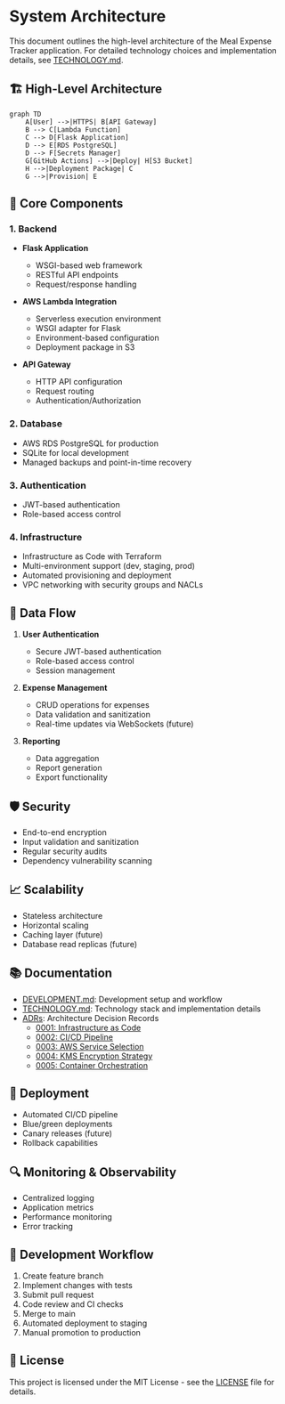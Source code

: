 # System Architecture

This document outlines the high-level architecture of the Meal Expense Tracker application. For detailed technology choices and implementation details, see [TECHNOLOGY.md](TECHNOLOGY.md).

## 🏗 High-Level Architecture

```mermaid
graph TD
    A[User] -->|HTTPS| B[API Gateway]
    B --> C[Lambda Function]
    C --> D[Flask Application]
    D --> E[RDS PostgreSQL]
    D --> F[Secrets Manager]
    G[GitHub Actions] -->|Deploy| H[S3 Bucket]
    H -->|Deployment Package| C
    G -->|Provision| E
```

## 🧩 Core Components

### 1. Backend

- **Flask Application**
  - WSGI-based web framework
  - RESTful API endpoints
  - Request/response handling

- **AWS Lambda Integration**
  - Serverless execution environment
  - WSGI adapter for Flask
  - Environment-based configuration
  - Deployment package in S3

- **API Gateway**
  - HTTP API configuration
  - Request routing
  - Authentication/Authorization

### 2. Database

- AWS RDS PostgreSQL for production
- SQLite for local development
- Managed backups and point-in-time recovery

### 3. Authentication

- JWT-based authentication
- Role-based access control

### 4. Infrastructure

- Infrastructure as Code with Terraform
- Multi-environment support (dev, staging, prod)
- Automated provisioning and deployment
- VPC networking with security groups and NACLs

## 🔄 Data Flow

1. **User Authentication**
   - Secure JWT-based authentication
   - Role-based access control
   - Session management

2. **Expense Management**
   - CRUD operations for expenses
   - Data validation and sanitization
   - Real-time updates via WebSockets (future)

3. **Reporting**
   - Data aggregation
   - Report generation
   - Export functionality

## 🛡️ Security

- End-to-end encryption
- Input validation and sanitization
- Regular security audits
- Dependency vulnerability scanning

## 📈 Scalability

- Stateless architecture
- Horizontal scaling
- Caching layer (future)
- Database read replicas (future)

## 📚 Documentation

- [DEVELOPMENT.md](DEVELOPMENT.md): Development setup and workflow
- [TECHNOLOGY.md](TECHNOLOGY.md): Technology stack and implementation details
- [ADRs](architecture/decisions/): Architecture Decision Records
  - [0001: Infrastructure as Code](architecture/decisions/0001-infrastructure-as-code.md)
  - [0002: CI/CD Pipeline](architecture/decisions/0002-ci-cd-pipeline.md)
  - [0003: AWS Service Selection](architecture/decisions/0003-aws-service-selection.md)
  - [0004: KMS Encryption Strategy](architecture/decisions/0004-kms-encryption-strategy.md)
  - [0005: Container Orchestration](architecture/decisions/0005-container-orchestration.md)

## 🚀 Deployment

- Automated CI/CD pipeline
- Blue/green deployments
- Canary releases (future)
- Rollback capabilities

## 🔍 Monitoring & Observability

- Centralized logging
- Application metrics
- Performance monitoring
- Error tracking

## 🔄 Development Workflow

1. Create feature branch
2. Implement changes with tests
3. Submit pull request
4. Code review and CI checks
5. Merge to main
6. Automated deployment to staging
7. Manual promotion to production

## 📝 License

This project is licensed under the MIT License - see the [LICENSE](LICENSE) file for details.
